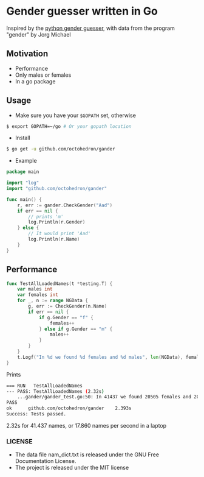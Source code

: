 # Gender guesser written in Go

Inspired by the [python gender guesser](https://github.com/lead-ratings/gender-guesser), with data from the program "gender" by Jorg Michael

## Motivation

+ Performance
+ Only males or females
+ In a go package

## Usage

+ Make sure you have your `$GOPATH` set, otherwise 

```bash
$ export GOPATH=~/go # Or your gopath location
```

+ Install

```bash
$ go get -u github.com/octohedron/gander
```

+ Example

```go
package main

import "log"
import "github.com/octohedron/gander"

func main() {
	r, err := gander.CheckGender("Aad")
	if err == nil {
		// prints 'm'
		log.Println(r.Gender)
	} else {
		// It would print 'Aad'
		log.Println(r.Name)
    }
}
```

## Performance

```go
func TestAllLoadedNames(t *testing.T) {
	var males int
	var females int
	for _, n := range NGData {
		g, err := CheckGender(n.Name)
		if err == nil {
			if g.Gender == "f" {
				females++
			} else if g.Gender == "m" {
				males++
			}
		}
	}
	t.Logf("In %d we found %d females and %d males", len(NGData), females, males)
}
```

Prints 

```bash
=== RUN   TestAllLoadedNames
--- PASS: TestAllLoadedNames (2.32s)
    ...gander/gander_test.go:50: In 41437 we found 20505 females and 20932 males
PASS
ok  	github.com/octohedron/gander	2.393s
Success: Tests passed.
```

2.32s for 41.437 names, or 17.860 names per second in a laptop

### LICENSE
+ The data file nam_dict.txt is released under the GNU Free Documentation License.
+ The project is released under the MIT license
